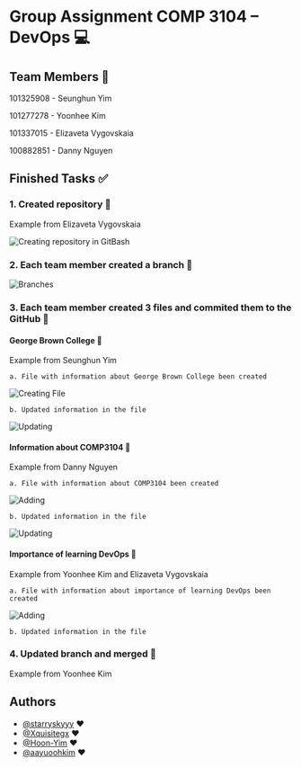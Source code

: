 
# Group Assignment COMP 3104 – DevOps :computer:


## Team Members  :sparkling_heart:
101325908 - Seunghun Yim 

101277278 - Yoonhee Kim

101337015 - Elizaveta Vygovskaia

100882851 - Danny Nguyen

## Finished Tasks  :white_check_mark:
### 1. Created repository :star2:

Example from Elizaveta Vygovskaia

![Creating repository in GitBash](https://snipboard.io/uAtlr6.jpg)

### 2. Each team member created a branch :star2:

![Branches](https://snipboard.io/ovmUVp.jpg)

### 3. Each team member created 3 files and commited them to the GitHub :star2:
#### George Brown College :herb:

Example from Seunghun Yim 

    a. File with information about George Brown College been created
![Creating File](https://snipboard.io/VI9yn6.jpg)

    b. Updated information in the file 
![Updating](https://snipboard.io/4F6BE0.jpg)

#### Information about COMP3104 :herb:

Example from Danny Nguyen

    a. File with information about COMP3104 been created
![Adding](https://snipboard.io/Nk9OrQ.jpg)

    b. Updated information in the file 
![Updating](https://snipboard.io/bzAH2J.jpg)

#### Importance of learning DevOps :herb:

Example from Yoonhee Kim and Elizaveta Vygovskaia

    a. File with information about importance of learning DevOps been created
![Adding](https://snipboard.io/tT3beX.jpg)

    b. Updated information in the file 

### 4. Updated branch and merged  :star2:

Example from Yoonhee Kim  


## Authors

- [@starryskyyy](https://github.com/starryskyyy) :heart:
- [@Xquisitegx](https://github.com/Xquisitegx) :heart:
- [@Hoon-Yim](https://github.com/Hoon-Yim) :heart:
- [@aayuoohkim](https://github.com/aayuoohkim) :heart: